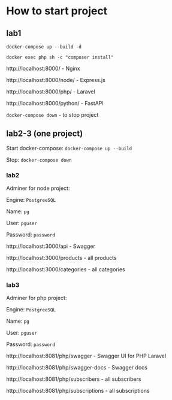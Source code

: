 # How to start project

## lab1

`docker-compose up --build -d`

`docker exec php sh -c "composer install"`

http://localhost:8000/ - Nginx

http://localhost:8000/node/ - Express.js

http://localhost:8000/php/ - Laravel

http://localhost:8000/python/ - FastAPI

`docker-compose down` - to stop project

## lab2-3 (one project)

Start docker-compose: `docker-compose up --build`

Stop: `docker-compose down`

### lab2

Adminer for node project:

Engine: `PostgreeSQL`

Name: `pg`

User: `pguser`

Password: `password`

http://localhost:3000/api - Swagger

http://localhost:3000/products - all products

http://localhost:3000/categories - all categories

### lab3

Adminer for php project:

Engine: `PostgreeSQL`

Name: `pg`

User: `pguser`

Password: `password`

http://localhost:8081/php/swagger - Swagger UI for PHP Laravel

http://localhost:8081/php/swagger-docs - Swagger docs

http://localhost:8081/php/subscribers - all subscribers

http://localhost:8081/php/subscriptions - all subscriptions



